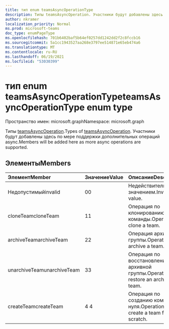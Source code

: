 ```yaml
---
title: тип enum teamsAsyncOperationType
description: Типы teamsAsyncOperation. Участники будут добавлены здесь по мере поддержки дополнительных операций async.
author: nkramer
localization_priority: Normal
ms.prod: microsoft-teams
doc_type: enumPageType
ms.openlocfilehash: 701b6402baf5b64ef0257dd1242dd2f2c8fccb16
ms.sourcegitcommit: 5a1cc1943527aa268e3797ee514871e65eb474a6
ms.translationtype: MT
ms.contentlocale: ru-RU
ms.lasthandoff: 06/19/2021
ms.locfileid: "53030399"
---
```

# <a name="teamsasyncoperationtype-enum-type"></a><span data-ttu-id="2cee5-104">тип enum teamsAsyncOperationType</span><span class="sxs-lookup"><span data-stu-id="2cee5-104">teamsAsyncOperationType enum type</span></span>

<span data-ttu-id="2cee5-105">Пространство имен: microsoft.graph</span><span class="sxs-lookup"><span data-stu-id="2cee5-105">Namespace: microsoft.graph</span></span>



<span data-ttu-id="2cee5-106">Типы [teamsAsyncOperation](teamsasyncoperation.md).</span><span class="sxs-lookup"><span data-stu-id="2cee5-106">Types of [teamsAsyncOperation](teamsasyncoperation.md).</span></span> <span data-ttu-id="2cee5-107">Участники будут добавлены здесь по мере поддержки дополнительных операций async.</span><span class="sxs-lookup"><span data-stu-id="2cee5-107">Members will be added here as more async operations are supported.</span></span>

## <a name="members"></a><span data-ttu-id="2cee5-108">Элементы</span><span class="sxs-lookup"><span data-stu-id="2cee5-108">Members</span></span>

| <span data-ttu-id="2cee5-109">Элемент</span><span class="sxs-lookup"><span data-stu-id="2cee5-109">Member</span></span> | <span data-ttu-id="2cee5-110">Значение</span><span class="sxs-lookup"><span data-stu-id="2cee5-110">Value</span></span>| <span data-ttu-id="2cee5-111">Описание</span><span class="sxs-lookup"><span data-stu-id="2cee5-111">Description</span></span> |
|:---------------|:--------|:----------|
|<span data-ttu-id="2cee5-112">Недопустимый</span><span class="sxs-lookup"><span data-stu-id="2cee5-112">invalid</span></span>|<span data-ttu-id="2cee5-113">0</span><span class="sxs-lookup"><span data-stu-id="2cee5-113">0</span></span>|<span data-ttu-id="2cee5-114">Недействительным значением.</span><span class="sxs-lookup"><span data-stu-id="2cee5-114">Invalid value.</span></span>|
|<span data-ttu-id="2cee5-115">cloneTeam</span><span class="sxs-lookup"><span data-stu-id="2cee5-115">cloneTeam</span></span>|<span data-ttu-id="2cee5-116">1</span><span class="sxs-lookup"><span data-stu-id="2cee5-116">1</span></span>|<span data-ttu-id="2cee5-117">Операция по клонированию команды.</span><span class="sxs-lookup"><span data-stu-id="2cee5-117">Operation to clone a team.</span></span>|
|<span data-ttu-id="2cee5-118">archiveTeam</span><span class="sxs-lookup"><span data-stu-id="2cee5-118">archiveTeam</span></span>|<span data-ttu-id="2cee5-119">2</span><span class="sxs-lookup"><span data-stu-id="2cee5-119">2</span></span>|<span data-ttu-id="2cee5-120">Операция архивации группы.</span><span class="sxs-lookup"><span data-stu-id="2cee5-120">Operation to archive a team.</span></span>|
|<span data-ttu-id="2cee5-121">unarchiveTeam</span><span class="sxs-lookup"><span data-stu-id="2cee5-121">unarchiveTeam</span></span>|<span data-ttu-id="2cee5-122">3</span><span class="sxs-lookup"><span data-stu-id="2cee5-122">3</span></span>|<span data-ttu-id="2cee5-123">Операция по восстановлению архивной группы.</span><span class="sxs-lookup"><span data-stu-id="2cee5-123">Operation to restore an archived team.</span></span>|
|<span data-ttu-id="2cee5-124">createTeam</span><span class="sxs-lookup"><span data-stu-id="2cee5-124">createTeam</span></span>|<span data-ttu-id="2cee5-125">4 </span><span class="sxs-lookup"><span data-stu-id="2cee5-125">4</span></span>|<span data-ttu-id="2cee5-126">Операция по созданию команды с нуля.</span><span class="sxs-lookup"><span data-stu-id="2cee5-126">Operation to create a team from scratch.</span></span>|

